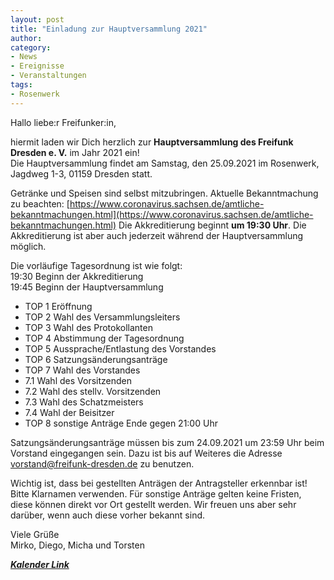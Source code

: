 ```yaml
---
layout: post
title: "Einladung zur Hauptversammlung 2021"
author: 
category:
- News
- Ereignisse
- Veranstaltungen
tags:
- Rosenwerk
---
```


Hallo liebe:r Freifunker:in,

hiermit laden wir Dich herzlich zur **Hauptversammlung des Freifunk Dresden e. V.** im Jahr 2021 ein!  
Die Hauptversammlung findet am Samstag, den 25.09.2021 im Rosenwerk, Jagdweg 1-3, 01159 Dresden statt.

Getränke und Speisen sind selbst mitzubringen. Aktuelle Bekanntmachung zu beachten: [https://www.coronavirus.sachsen.de/amtliche-bekanntmachungen.html](https://www.coronavirus.sachsen.de/amtliche-bekanntmachungen.html) Die Akkreditierung beginnt **um 19:30 Uhr**. Die Akkreditierung ist aber auch jederzeit während der Hauptversammlung möglich.

Die vorläufige Tagesordnung ist wie folgt:  
19:30 Beginn der Akkreditierung  
19:45 Beginn der Hauptversammlung  
- TOP 1 Eröffnung
- TOP 2 Wahl des Versammlungsleiters
- TOP 3 Wahl des Protokollanten
- TOP 4 Abstimmung der Tagesordnung
- TOP 5 Aussprache/Entlastung des Vorstandes
- TOP 6 Satzungsänderungsanträge
- TOP 7 Wahl des Vorstandes
- 7.1 Wahl des Vorsitzenden
- 7.2 Wahl des stellv. Vorsitzenden
- 7.3 Wahl des Schatzmeisters
- 7.4 Wahl der Beisitzer
- TOP 8 sonstige Anträge
Ende gegen 21:00 Uhr

Satzungsänderungsanträge müssen bis zum 24.09.2021 um 23:59 Uhr beim Vorstand eingegangen sein. Dazu ist bis auf Weiteres die Adresse vorstand@freifunk-dresden.de zu benutzen.

Wichtig ist, dass bei gestellten Anträgen der Antragsteller erkennbar ist! Bitte Klarnamen verwenden. Für sonstige Anträge gelten keine Fristen, diese können direkt vor Ort gestellt werden. Wir freuen uns aber sehr darüber, wenn auch diese vorher bekannt sind.

Viele Grüße  
Mirko, Diego, Micha und Torsten


[***Kalender Link***](https://mobilizon.envs.net/events/7fb0e1e7-e885-4344-a554-08279729717e)
